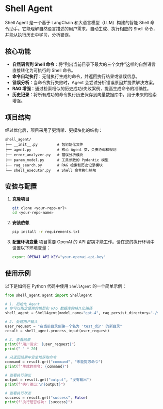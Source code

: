# Shell Agent

Shell Agent 是一个基于 LangChain 和大语言模型（LLM）构建的智能 Shell 命令助手。它能理解自然语言描述的用户需求，自动生成、执行相应的 Shell 命令，并能从执行历史中学习，分析错误。

## 核心功能

- **自然语言到 Shell 命令**：将“列出当前目录下最大的三个文件”这样的自然语言直接转化为可执行的 Shell 命令。
- **命令自动执行**：无缝执行生成的命令，并返回执行结果或错误信息。
- **错误分析**：当命令执行失败时，Agent 会尝试分析错误原因并提供解决方案。
- **RAG 增强**：通过检索相似的历史成功/失败案例，提高生成命令的准确性。
- **历史记录**：将所有成功的命令执行历史保存到向量数据库中，用于未来的检索增强。

## 项目结构

经过优化后，项目采用了更清晰、更模块化的结构：

```
shell_agent/
├── __init__.py         # 包初始化文件
├── agent.py            # 核心 Agent 类，负责协调和规划
├── error_analyzer.py   # 错误分析模块
├── param_model.py      # 工具参数的 Pydantic 模型
├── rag_search.py       # RAG 检索和历史记录模块
└── shell_executor.py   # Shell 命令执行模块
```

## 安装与配置

1.  **克隆项目**
    ```bash
    git clone <your-repo-url>
    cd <your-repo-name>
    ```

2.  **安装依赖**
    ```bash
    pip install -r requirements.txt
    ```

3.  **配置环境变量**
    项目需要 OpenAI 的 API 密钥才能工作。请在您的执行环境中设置以下环境变量：
    ```bash
    export OPENAI_API_KEY="your-openai-api-key"
    ```

## 使用示例

以下是如何在 Python 代码中使用 `ShellAgent` 的一个简单示例：

```python
from shell_agent.agent import ShellAgent

# 1. 初始化 Agent
# 你可以指定使用的模型和 RAG 数据库的持久化路径
shell_agent = ShellAgent(model_name="gpt-4", rag_persist_directory="./shell_commands_db")

# 2. 处理用户输入
user_request = "在当前目录创建一个名为 'test_dir' 的新目录"
result = shell_agent.process_input(user_request)

# 3. 查看结果
print(f"用户请求: {user_request}")
print("-" * 20)

# 从返回结果中安全地获取命令
command = result.get("command", "未能提取命令")
print(f"生成的命令: {command}")

# 查看执行输出
output = result.get("output", "没有输出")
print(f"执行输出:\n{output}")

# 查看执行状态
success = result.get("success", False)
print(f"执行是否成功: {success}")